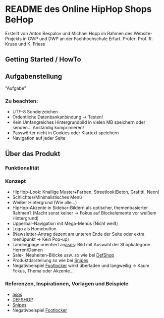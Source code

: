 # README des Online HipHop Shops BeHop
Erstellt von Anton Bespalov und Michael Hopp im Rahmen des Website-Projekts in GWP und DWP an der Fachhochschule Erfurt.
Prüfer: Prof. R. Kruse und K. Friess

## Getting Started / HowTo

## Aufgabenstellung
"Aufgabe"

### Zu beachten:
- UTF-8 Sonderzeichen
- Ordentliche Datenbankanbindung -> Testen!
- Kein Umfangreiches Hintergrundbild in vielen MB speichern oder senden... Anständig komprimieren!
- Passwörter nicht in Cookies oder Klartext speichern
- Navigation auf jeder Seite



## Über das Produkt
### Funktionalität

### Konzept
- HipHop-Look: Knallige Muster+Farben, Streetlook(Beton, Grafitti, Neon)
- Schlichtes/Minimalistisches Menü
- Weißer Hintergrund (Wie alle...)
- HipHop-Akzente in Sidebar-Bildern als optischer, themenbasierter Rahmen? (Macht sonst keiner -> Fokus auf Blockelemente vor weißem Hintergrund)
- Upperbar-Navigation mit Mega-Menüs (Nicht weiß)
- Logo als Homebutton
- (Newsletter-Antrag dezent am unteren Ende der Seite oder extra menüpunkt -> Kein Pop-up)
- Landingpage orientiert an[asos](https://www.asos.de/?crd=true): Bild mit Auswahl der Shopkategorie Herren/Damen
- Sale-, Neuheiten-Blöcke usw. so wie bei [DefShop](https://www.def-shop.com/)
- Produktdarstellung so wie bei [Snipes](https://www.snipes.com/adword=google/brand/de&gclid=EAIaIQobChMI9cymmcD75QIVR5SyCh2v2AjHEAAYASAAEgJmn_D_BwE)
- Negativbeispiel [Footlocker](https://www.footlocker.de/de/startseite) wirkt überladen und langweilig -> Kaum Fokus, Thema oder Akzente...

### Referenzen, Inspirationen, Vorlagen und Beispiele
- [asos](https://www.asos.de/?crd=true)
- [DEFSHOP](https://www.def-shop.com/)
- [Snipes](https://www.snipes.com/?adword=google/brand/de&gclid=EAIaIQobChMI9cymmcD75QIVR5SyCh2v2AjHEAAYASAAEgJmn_D_BwE)
- Negativbeispiel [Footlocker](https://www.footlocker.de/de/startseite)
